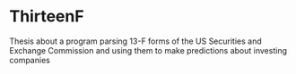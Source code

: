 # ThirteenF
Thesis about a program parsing 13-F forms of the US Securities and Exchange Commission and using them to make predictions about investing companies
